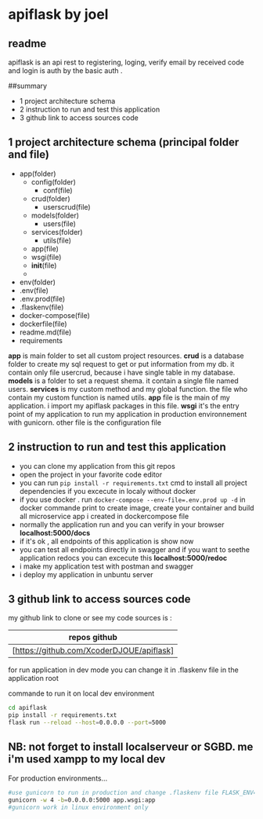 # apiflask by joel
## readme


apiflask is an api rest to registering, loging, verify email by received code and login is auth by the basic auth .

##summary
- 1 project architecture schema
- 2 instruction to run and test this application
- 3 github link to access sources code

## 1 project architecture schema (principal folder and file)

- app(folder)
  - config(folder)
    - conf(file)
  - crud(folder)
    - userscrud(file)
  - models(folder)
    - users(file)
  - services(folder)
     - utils(file)
  - app(file)
  - wsgi(file)
  - __init__(file)
  - 
- env(folder)
- .env(file)
- .env.prod(file)
- .flaskenv(file)
- docker-compose(file)
- dockerfile(file)
- readme.md(file)
- requirements

__app__ is main folder to set all custom project resources.
__crud__ is a database folder to create my sql request to get or put information from my db. it contain only file usercrud, because i have single table in my database.
__models__ is a folder to set a request shema. it contain a single file named users.
__services__ is my custom method and  my global function. the file who contain my custom function is named utils.
__app__ file is the main of my application. i import my apiflask packages in this file.
__wsgi__ it's the entry point of my application to run my application in production environnement with gunicorn.
other file is the configuration file


## 2 instruction to run and test this application

- you can clone my application from this git repos
- open the project in your favorite code editor
- you can run ``` pip install -r requirements.txt ``` cmd to install all project dependencies if you excecute in localy without docker
- if you use docker . run ```docker-compose --env-file=.env.prod up -d``` in docker commande print to create image, create your container and build all microservice app i created in dockercompose file
- normally the application run and you can verify in your browser __localhost:5000/docs__
- if it's ok , all endpoints of this application is show now
- you can test all endpoints directly in swagger and if you want to seethe application redocs you can excecute this __localhost:5000/redoc__
- i make my application test with postman and swagger
- i deploy my application in unbuntu server

## 3 github link to access sources code

my github link to clone or see my code sources is  :

| repos github |
| ------ |
| [https://github.com/XcoderDJOUE/apiflask] |


for run application in dev mode you can change it in .flaskenv file in the application root

commande to run it on local dev environment
```sh
cd apiflask
pip install -r requirements.txt
flask run --reload --host=0.0.0.0 --port=5000
```
__NB: not forget to install localserveur or SGBD. me i'm used xampp to my local dev__
--- 
For production environments...

```sh
#use gunicorn to run in production and change .flaskenv file FLASK_ENV=production
gunicorn -w 4 -b=0.0.0.0:5000 app.wsgi:app
#gunicorn work in linux environment only
```

